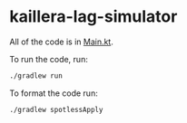 # kaillera-lag-simulator


All of the code is in [Main.kt](src/main/java/com/hopskipnfall/Main.kt).

To run the code, run:

```sh
./gradlew run
```

To format the code run:

```sh
./gradlew spotlessApply
```
